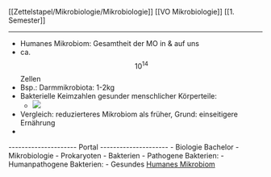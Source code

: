[[Zettelstapel/Mikrobiologie/Mikrobiologie]] [[VO Mikrobiologie]] [[1. Semester]]

---

- Humanes Mikrobiom: Gesamtheit der MO in & auf uns   
- ca. $$ 10^{14} $$ Zellen
- Bsp.: Darmmikrobiota: 1-2kg
- Bakterielle Keimzahlen gesunder menschlicher Körperteile:
	- ![](https://remnote-user-data.s3.amazonaws.com/TAz0tKTuWo5pXCkj895GlKN-XpC7ElQ6-Y0964TXB51YA1440_ydvD4bOJQmlb-PLuTVb7hw4yib3C2RqytDNbrLzTxwPrtp7y2mvGYy37kc0Ug8Cuhyucb1PY1dH7FS)
- Vergleich: reduzierteres Mikrobiom als früher, Grund: einseitigere Ernährung
- 
--------------------- Portal ---------------------
	- Biologie Bachelor
		- Mikrobiologie
			- Prokaryoten
				- Bakterien
					- Pathogene Bakterien:
						- Humanpathogene Bakterien:
							- Gesundes [Humanes Mikrobiom](Zettelstapel/Mikrobiologie/Humanes-Mikrobiom.md)
